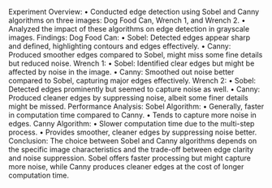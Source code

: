 Experiment Overview:
 • Conducted edge detection using Sobel and Canny algorithms on three images: Dog Food Can, Wrench 1, and Wrench 2.
 • Analyzed the impact of these algorithms on edge detection in grayscale images.
Findings:
Dog Food Can:
 • Sobel: Detected edges appear sharp and defined, highlighting contours and edges effectively.
 • Canny: Produced smoother edges compared to Sobel, might miss some fine details but 
reduced noise.
Wrench 1:
 • Sobel: Identified clear edges but might be affected by noise in the image.
 • Canny: Smoothed out noise better compared to Sobel, capturing major edges effectively.
Wrench 2:
 • Sobel: Detected edges prominently but seemed to capture noise as well.
 • Canny: Produced cleaner edges by suppressing noise, albeit some finer details might be 
missed.
Performance Analysis:
Sobel Algorithm:
 • Generally, faster in computation time compared to Canny.
 • Tends to capture more noise in edges.
Canny Algorithm:
 • Slower computation time due to the multi-step process.
 • Provides smoother, cleaner edges by suppressing noise better.
Conclusion:
The choice between Sobel and Canny algorithms depends on the specific image characteristics and the trade-off between edge clarity and noise suppression. Sobel offers faster processing but might 
capture more noise, while Canny produces cleaner edges at the cost of longer computation time.
